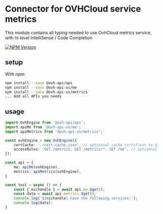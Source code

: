 # Connector for OVHCloud service metrics

This module contains all typing needed to use OvhCloud metrics service, with hi-level IntelliSense / Code Completion

[![NPM Version](https://img.shields.io/npm/v/@ovh-api-us/metrics.svg?style=flat)](https://www.npmjs.org/package/@ovh-api-us/metrics)

## setup

With npm:
````bash
npm install --save @ovh-api/api
npm install --save @ovh-api-us/me
npm install --save @ovh-api-us/metrics
... Add all APIs you needs
````

## usage

````typescript
import OvhEngine from '@ovh-api/api';
import apiMe from '@ovh-api-us/me';
import apiMetrics from '@ovh-api-us/metrics';

const ovhEngine = new OvhEngine({ 
    certCache: './cert-cache.json', // optionnal cache certificat to disk
    accessRules: 'GET /metrics, GET /metrics/*, GET /me', // optionnal limit the requested privileges.
});

const api = {
    me: apiMe(ovhEngine),
    metrics: apiMetrics(ovhEngine),
}

const test = async () => {
    const { nichandle } = await api.me.$get();
    const data = await api.metrics.$get();
    console.log(`${nichandle} have the following services:`);
    console.log(data);
}

````